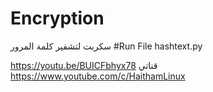 # Encryption
سكربت لتشفير كلمة المرور
#Run File hashtext.py

https://youtu.be/BUICFbhyx78
قناتي
https://www.youtube.com/c/HaithamLinux
